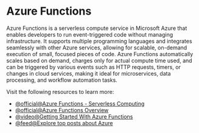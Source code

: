 # Azure Functions

Azure Functions is a serverless compute service in Microsoft Azure that enables developers to run event-triggered code without managing infrastructure. It supports multiple programming languages and integrates seamlessly with other Azure services, allowing for scalable, on-demand execution of small, focused pieces of code. Azure Functions automatically scales based on demand, charges only for actual compute time used, and can be triggered by various events such as HTTP requests, timers, or changes in cloud services, making it ideal for microservices, data processing, and workflow automation tasks.

Visit the following resources to learn more:

- [@official@Azure Functions - Serverless Computing](https://azure.microsoft.com/en-in/products/functions)
- [@official@Azure Functions Overview](https://learn.microsoft.com/en-us/azure/azure-functions/functions-overview)
- [@video@Getting Started With Azure Functions](https://www.youtube.com/watch?v=l3beXs3o-0w)
- [@feed@Explore top posts about Azure](https://app.daily.dev/tags/azure?ref=roadmapsh)
